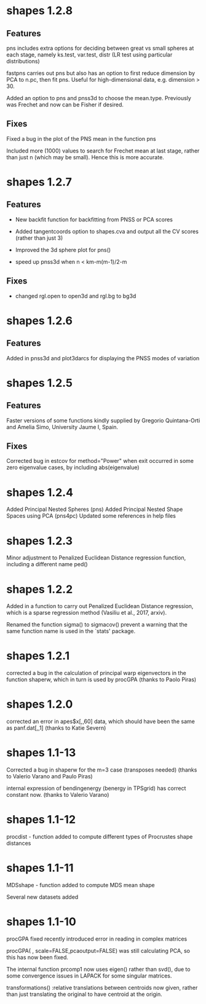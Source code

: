 # shapes 1.2.8

## Features

pns includes extra options for deciding between great vs small spheres at each stage, namely ks.test, var.test, distr (LR test using particular distributions)

fastpns carries out pns but also has an option to first reduce dimension by PCA to n.pc, then fit pns. Useful for high-dimensional data, e.g. dimension > 30.

Added an option to pns and pnss3d to choose the mean.type. Previously was Frechet and now can be Fisher if desired. 

## Fixes

Fixed a bug in the plot of the PNS mean in the function pns

Included more (1000) values to search for Frechet mean at last stage, rather than just n (which may be small). Hence this is more accurate. 

# shapes 1.2.7

## Features

* New backfit function for backfitting from PNSS or PCA scores

* Added tangentcoords option to shapes.cva and output all the CV scores (rather than just 3)

* Improved the 3d sphere plot for pns()

* speed up pnss3d when n < km-m(m-1)/2-m

## Fixes

* changed rgl.open to open3d and rgl.bg to bg3d

# shapes 1.2.6

## Features

Added in pnss3d and plot3darcs for displaying the PNSS modes of variation

# shapes 1.2.5

## Features

Faster versions of some functions kindly supplied by 
Gregorio Quintana-Orti and Amelia Simo, University Jaume I, Spain.

## Fixes

Corrected bug in estcov for method="Power" when exit occurred in some zero eigenvalue cases, by including abs(eigenvalue)  


# shapes 1.2.4 

Added Principal Nested Spheres (pns)
Added Principal Nested Shape Spaces using PCA (pns4pc)
Updated some references in help files

# shapes 1.2.3

Minor adjustment to Penalized Euclidean Distance regression function, including a different name  ped()

# shapes 1.2.2

Added in a function to carry out Penalized Euclidean Distance 
regression, which is a sparse regression method (Vasiliu et al., 2017, arxiv).

Renamed the function sigma() to sigmacov() prevent a warning that the
same function name is used in the `stats' package. 

# shapes 1.2.1

corrected a bug in the calculation of 
principal warp eigenvectors in the function shaperw, which in turn 
is used by  procGPA (thanks to Paolo Piras)

# shapes 1.2.0

corrected an error in apes$x[,,60] data, which
should have been the same as panf.dat[,,1] (thanks to Katie Severn)

# shapes 1.1-13

Corrected a bug in shaperw for the m=3 case (transposes needed)
(thanks to Valerio Varano and Paulo Piras)

internal expression of bendingenergy (benergy in TPSgrid) has correct constant now. (thanks to Valerio Varano) 


# shapes 1.1-12

procdist - function added to compute different types of Procrustes shape distances


# shapes 1.1-11

MDSshape - function added to compute MDS mean shape

Several new datasets added 

# shapes 1.1-10

procGPA fixed recently introduced error in reading in complex matrices

procGPA( , scale=FALSE,pcaoutput=FALSE) was still calculating PCA, so
                                        this has now been fixed.  

The internal function prcomp1 now uses eigen() rather than svd(), due to some 
convergence issues in LAPACK for some singular matrices. 


transformations()
:relative translations between centroids now given, rather than just translating the original to have centroid at the origin. 
